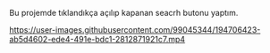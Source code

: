 Bu projemde tıklandıkça açılıp kapanan seacrh butonu yaptım.



https://user-images.githubusercontent.com/99045344/194706423-ab5d4602-ede4-491e-bdc1-2812871921c7.mp4

